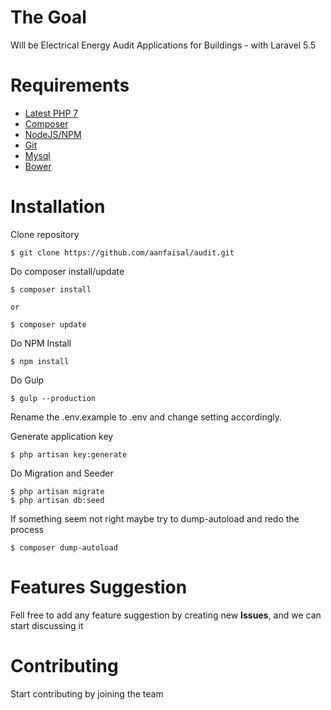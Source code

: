 # The Goal
Will be Electrical Energy Audit Applications for Buildings - with Laravel 5.5

# Requirements
* [Latest PHP 7](http://php.net)
* [Composer](http://getcomposer.org)
* [NodeJS/NPM](http://nodejs.org)
* [Git](http://git-scm.com)
* [Mysql](http://mysql.com)
* [Bower](http://bower.com)

# Installation
Clone repository
```
$ git clone https://github.com/aanfaisal/audit.git
```

Do composer install/update

```
$ composer install

or

$ composer update
```

Do NPM Install
```
$ npm install
```

Do Gulp
```
$ gulp --production
```

Rename the .env.example to .env and change setting accordingly.

Generate application key
```
$ php artisan key:generate
```

Do Migration and Seeder
```
$ php artisan migrate
$ php artisan db:seed
```

If something seem not right maybe try to dump-autoload and redo the process
```
$ composer dump-autoload
```

# Features Suggestion
Fell free to add any feature suggestion by creating new **Issues**, and we can start discussing it

# Contributing
Start contributing by joining the team
